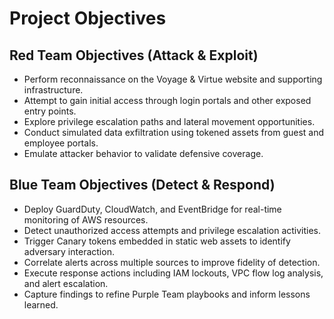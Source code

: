 # Project Objectives

## Red Team Objectives (Attack & Exploit)
- Perform reconnaissance on the Voyage & Virtue website and supporting infrastructure.
- Attempt to gain initial access through login portals and other exposed entry points.
- Explore privilege escalation paths and lateral movement opportunities.
- Conduct simulated data exfiltration using tokened assets from guest and employee portals.
- Emulate attacker behavior to validate defensive coverage.

## Blue Team Objectives (Detect & Respond)
- Deploy GuardDuty, CloudWatch, and EventBridge for real-time monitoring of AWS resources.
- Detect unauthorized access attempts and privilege escalation activities.
- Trigger Canary tokens embedded in static web assets to identify adversary interaction.
- Correlate alerts across multiple sources to improve fidelity of detection.
- Execute response actions including IAM lockouts, VPC flow log analysis, and alert escalation.
- Capture findings to refine Purple Team playbooks and inform lessons learned.
